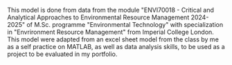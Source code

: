 This model is done from data from the module "ENVI70018 - Critical and Analytical Approaches to Environmental Resource Management 2024-2025" 
of M.Sc. programme "Environmental Technology" with specialization in "Envrironment Resource Management" from Imperial College London.
This model were adapted from an excel sheet model from the class by me as a self practice on MATLAB, as well as data analysis skills, to be used
as a project to be evaluated in my portfolio.
